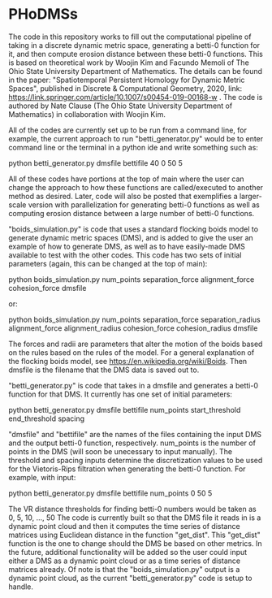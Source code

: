 # PHoDMSs
The code in this repository works to fill out the computational pipeline of taking in a discrete dynamic metric space, generating a betti-0 function for it, and then compute erosion distance between these betti-0 functions. This is based on theoretical work by Woojin Kim and Facundo Memoli of The Ohio State University Department of Mathematics. The details can be found in the paper: "Spatiotemporal Persistent Homology for Dynamic Metric
Spaces", published in Discrete & Computational Geometry, 2020, link: https://link.springer.com/article/10.1007/s00454-019-00168-w . 
The code is authored by Nate Clause (The Ohio State University Department of Mathematics) in collaboration with Woojin Kim.

All of the codes are currently set up to be run from a command line, for example, the current approach to run "betti_generator.py" would be to enter command line or the terminal in a python ide and write something such as:

python betti_generator.py dmsfile bettifile 40 0 50 5

All of these codes have portions at the top of main where the user can change the approach to how these functions are called/executed to another method as desired. Later, code will also be posted that exemplifies a larger-scale version with parallelization for generating betti-0 functions as well as computing erosion distance between a large number of betti-0 functions.

"boids_simulation.py" is code that uses a standard flocking boids model to generate dynamic metric spaces (DMS), and is added to give the user an example of how to generate DMS, as well as to have easily-made DMS available to test with the other codes.
This code has two sets of initial parameters (again, this can be changed at the top of main):

python boids_simulation.py num_points separation_force alignment_force cohesion_force dmsfile

or:

python boids_simulation.py num_points separation_force separation_radius alignment_force alignment_radius cohesion_force cohesion_radius dmsfile

The forces and radii are parameters that alter the motion of the boids based on the rules based on the rules of the model. For a general explanation of the flocking boids model, see https://en.wikipedia.org/wiki/Boids. Then dmsfile is the filename that the DMS data is saved out to.

"betti_generator.py" is code that takes in a dmsfile and generates a betti-0 function for that DMS. It currently has one set of initial parameters:

python betti_generator.py dmsfile bettifile num_points start_threshold end_threshold spacing

"dmsfile" and "bettifile" are the names of the files containing the input DMS and the output betti-0 function, respectively. num_points is the number of points in the DMS (will soon be unecessary to input manually). The threshold and spacing inputs determine the discretization values to be used for the Vietoris-Rips filtration when generating the betti-0 function. For example, with input:

python betti_generator.py dmsfile bettifile num_points 0 50 5

The VR distance thresholds for finding betti-0 numbers would be taken as 0, 5, 10, ..., 50
The code is currently built so that the DMS file it reads in is a dynamic point cloud and then it computes the time series of distance matrices using Euclidean distance in the function "get_dist". This "get_dist" function is the one to change should the DMS be based on other metrics. In the future, additional functionality will be added so the user could input either a DMS as a dynamic point cloud or as a time series of distance matrices already. Of note is that the "boids_simulation.py" output is a dynamic point cloud, as the current "betti_generator.py" code is setup to handle.

